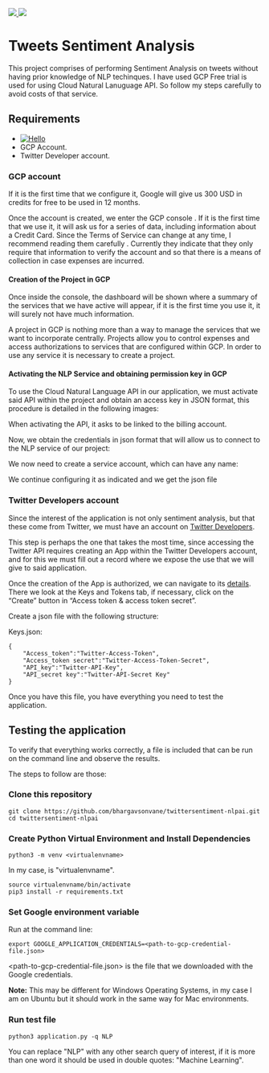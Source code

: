 <p>
  <a href="https://www.linkedin.com/in/bhargav-sonvane" target="_blank">
   <img src="https://img.shields.io/badge/linkedin-%230077B5.svg?&style=for-the-badge&logo=linkedin&logoColor=white">
 </a>
  <a href="https://opensource.org/licenses/MIT" target="_blank">
   <img src="https://img.shields.io/badge/License-MIT-yellow.svg?&style=for-the-badge&logoColor=white">
 </a>
</p>

# Tweets Sentiment Analysis

This project comprises of performing Sentiment Analysis on tweets without having prior knowledge of NLP techinques.
I have used GCP Free trial is used for using Cloud Natural Lanuguage API. So follow my steps carefully to avoid costs of that service. 


## Requirements

- [![Hello](https://img.shields.io/badge/Made%20with-Python-1f425f.svg)](https://www.python.org/)
- GCP Account.
- Twitter Developer account.


### GCP account

If it is the first time that we configure it, Google will give us 300 USD in credits for free to be used in 12 months.

Once the account is created, we enter the GCP console . If it is the first time that we use it, it will ask us for a series of data, including information about a Credit Card. Since the Terms of Service can change at any time, I recommend reading them carefully . Currently they indicate that they only require that information to verify the account and so that there is a means of collection in case expenses are incurred.

#### Creation of the Project in GCP

Once inside the console, the dashboard will be shown where a summary of the services that we have active will appear, if it is the first time you use it, it will surely not have much information.

A project in GCP is nothing more than a way to manage the services that we want to incorporate centrally. Projects allow you to control expenses and access authorizations to services that are configured within GCP. In order to use any service it is necessary to create a project.


#### Activating the NLP Service and obtaining permission key in GCP

To use the Cloud Natural Language API in our application, we must activate said API within the project and obtain an access key in JSON format, this procedure is detailed in the following images:

When activating the API, it asks to be linked to the billing account.

Now, we obtain the credentials in json format that will allow us to connect to the NLP service of our project:

We now need to create a service account, which can have any name:

We continue configuring it as indicated and we get the json file


### Twitter Developers account

Since the interest of the application is not only sentiment analysis, but that these come from Twitter, we must have an account on [Twitter Developers](https://developer.twitter.com/en).

This step is perhaps the one that takes the most time, since accessing the Twitter API requires creating an App within the Twitter Developers account, and for this we must fill out a record where we expose the use that we will give to said application.

Once the creation of the App is authorized, we can navigate to its  [details](https://developer.twitter.com/en/apps). There we look at the Keys and Tokens tab, if necessary, click on the “Create” button in “Access token & access token secret”.


Create a json file with the following structure:

Keys.json:

```
{
    "Access_token":"Twitter-Access-Token",
    "Access_token secret":"Twitter-Access-Token-Secret",
    "API_key":"Twitter-API-Key",
    "API_secret key":"Twitter-API-Secret Key"
}
```

Once you have this file, you have everything you need to test the application.
## Testing the application

To verify that everything works correctly, a file is included that can be run on the command line and observe the results.

The steps to follow are those:

### Clone this repository

```
git clone https://github.com/bhargavsonvane/twittersentiment-nlpai.git
cd twittersentiment-nlpai
```

### Create Python Virtual Environment and Install Dependencies

```
python3 -m venv <virtualenvname>
```

In my case, <any name> is "virtualenvname".

```
source virtualenvname/bin/activate
pip3 install -r requirements.txt
```

### Set Google environment variable

Run at the command line:

```
export GOOGLE_APPLICATION_CREDENTIALS=<path-to-gcp-credential-file.json>
```

<path-to-gcp-credential-file.json> is the file that we downloaded with the Google credentials.

**Note:** This may be different for Windows Operating Systems, in my case I am on Ubuntu but it should work in the same way for Mac environments.

### Run test file

```
python3 application.py -q NLP
```

You can replace "NLP" with any other search query of interest, if it is more than one word it should be used in double quotes: "Machine Learning".
